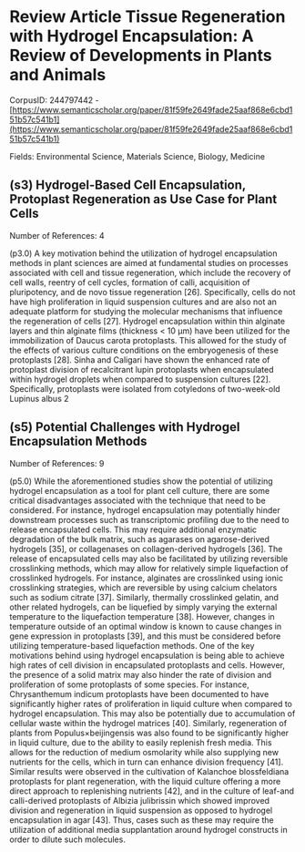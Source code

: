 # Review Article Tissue Regeneration with Hydrogel Encapsulation: A Review of Developments in Plants and Animals

CorpusID: 244797442 - [https://www.semanticscholar.org/paper/81f59fe2649fade25aaf868e6cbd151b57c541b1](https://www.semanticscholar.org/paper/81f59fe2649fade25aaf868e6cbd151b57c541b1)

Fields: Environmental Science, Materials Science, Biology, Medicine

## (s3) Hydrogel-Based Cell Encapsulation, Protoplast Regeneration as Use Case for Plant Cells
Number of References: 4

(p3.0) A key motivation behind the utilization of hydrogel encapsulation methods in plant sciences are aimed at fundamental studies on processes associated with cell and tissue regeneration, which include the recovery of cell walls, reentry of cell cycles, formation of calli, acquisition of pluripotency, and de novo tissue regeneration [26]. Specifically, cells do not have high proliferation in liquid suspension cultures and are also not an adequate platform for studying the molecular mechanisms that influence the regeneration of cells [27]. Hydrogel encapsulation within thin alginate layers and thin alginate films (thickness < 10 μm) have been utilized for the immobilization of Daucus carota protoplasts. This allowed for the study of the effects of various culture conditions on the embryogenesis of these protoplasts [28]. Sinha and Caligari have shown the enhanced rate of protoplast division of recalcitrant lupin protoplasts when encapsulated within hydrogel droplets when compared to suspension cultures [22]. Specifically, protoplasts were isolated from cotyledons of two-week-old Lupinus albus 2
## (s5) Potential Challenges with Hydrogel Encapsulation Methods
Number of References: 9

(p5.0) While the aforementioned studies show the potential of utilizing hydrogel encapsulation as a tool for plant cell culture, there are some critical disadvantages associated with the technique that need to be considered. For instance, hydrogel encapsulation may potentially hinder downstream processes such as transcriptomic profiling due to the need to release encapsulated cells. This may require additional enzymatic degradation of the bulk matrix, such as agarases on agarose-derived hydrogels [35], or collagenases on collagen-derived hydrogels [36]. The release of encapsulated cells may also be facilitated by utilizing reversible crosslinking methods, which may allow for relatively simple liquefaction of crosslinked hydrogels. For instance, alginates are crosslinked using ionic crosslinking strategies, which are reversible by using calcium chelators such as sodium citrate [37]. Similarly, thermally crosslinked gelatin, and other related hydrogels, can be liquefied by simply varying the external temperature to the liquefaction temperature [38]. However, changes in temperature outside of an optimal window is known to cause changes in gene expression in protoplasts [39], and this must be considered before utilizing temperature-based liquefaction methods. One of the key motivations behind using hydrogel encapsulation is being able to achieve high rates of cell division in encapsulated protoplasts and cells. However, the presence of a solid matrix may also hinder the rate of division and proliferation of some protoplasts of some species. For instance, Chrysanthemum indicum protoplasts have been documented to have significantly higher rates of proliferation in liquid culture when compared to hydrogel encapsulation. This may also be potentially due to accumulation of cellular waste within the hydrogel matrices [40]. Similarly, regeneration of plants from Populus×beijingensis was also found to be significantly higher in liquid culture, due to the ability to easily replenish fresh media. This allows for the reduction of medium osmolarity while also supplying new nutrients for the cells, which in turn can enhance division frequency [41]. Similar results were observed in the cultivation of Kalanchoe blossfeldiana protoplasts for plant regeneration, with the liquid culture offering a more direct approach to replenishing nutrients [42], and in the culture of leaf-and calli-derived protoplasts of Albizia julibrissin which showed improved division and regeneration in liquid suspension as opposed to hydrogel encapsulation in agar [43]. Thus, cases such as these may require the utilization of additional media supplantation around hydrogel constructs in order to dilute such molecules.
